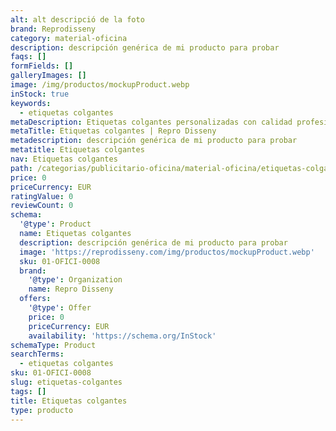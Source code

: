 ```yaml
---
alt: alt descripció de la foto
brand: Reprodisseny
category: material-oficina
description: descripción genérica de mi producto para probar
faqs: []
formFields: []
galleryImages: []
image: /img/productos/mockupProduct.webp
inStock: true
keywords:
  - etiquetas colgantes
metaDescription: Etiquetas colgantes personalizadas con calidad profesional en Cataluña.
metaTitle: Etiquetas colgantes | Repro Disseny
metadescription: descripción genérica de mi producto para probar
metatitle: Etiquetas colgantes
nav: Etiquetas colgantes
path: /categorias/publicitario-oficina/material-oficina/etiquetas-colgantes
price: 0
priceCurrency: EUR
ratingValue: 0
reviewCount: 0
schema:
  '@type': Product
  name: Etiquetas colgantes
  description: descripción genérica de mi producto para probar
  image: 'https://reprodisseny.com/img/productos/mockupProduct.webp'
  sku: 01-OFICI-0008
  brand:
    '@type': Organization
    name: Repro Disseny
  offers:
    '@type': Offer
    price: 0
    priceCurrency: EUR
    availability: 'https://schema.org/InStock'
schemaType: Product
searchTerms:
  - etiquetas colgantes
sku: 01-OFICI-0008
slug: etiquetas-colgantes
tags: []
title: Etiquetas colgantes
type: producto
---
```


